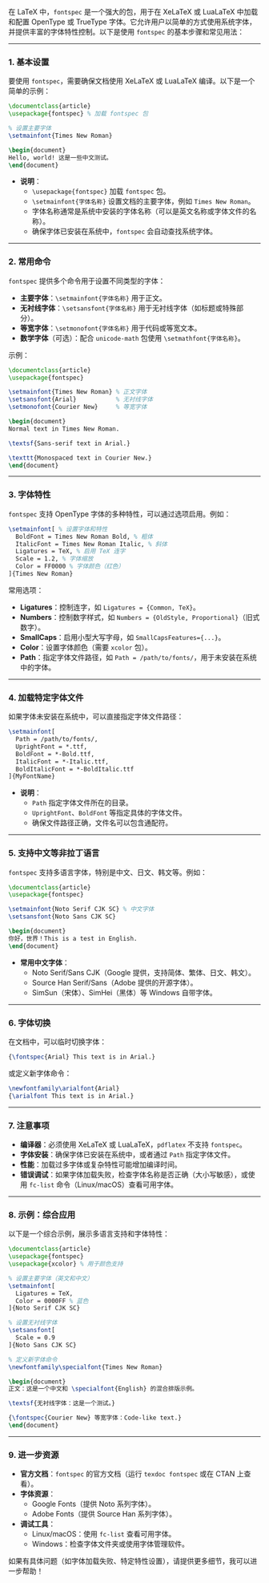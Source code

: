 在 LaTeX 中，`fontspec` 是一个强大的包，用于在 XeLaTeX 或 LuaLaTeX 中加载和配置 OpenType 或 TrueType 字体。它允许用户以简单的方式使用系统字体，并提供丰富的字体特性控制。以下是使用 `fontspec` 的基本步骤和常见用法：

---

### 1. **基本设置**
要使用 `fontspec`，需要确保文档使用 XeLaTeX 或 LuaLaTeX 编译。以下是一个简单的示例：

```latex
\documentclass{article}
\usepackage{fontspec} % 加载 fontspec 包

% 设置主要字体
\setmainfont{Times New Roman}

\begin{document}
Hello, world! 这是一些中文测试。
\end{document}
```

- **说明**：
  - `\usepackage{fontspec}` 加载 `fontspec` 包。
  - `\setmainfont{字体名称}` 设置文档的主要字体，例如 `Times New Roman`。
  - 字体名称通常是系统中安装的字体名称（可以是英文名称或字体文件的名称）。
  - 确保字体已安装在系统中，`fontspec` 会自动查找系统字体。

---

### 2. **常用命令**
`fontspec` 提供多个命令用于设置不同类型的字体：

- **主要字体**：`\setmainfont{字体名称}` 用于正文。
- **无衬线字体**：`\setsansfont{字体名称}` 用于无衬线字体（如标题或特殊部分）。
- **等宽字体**：`\setmonofont{字体名称}` 用于代码或等宽文本。
- **数学字体**（可选）：配合 `unicode-math` 包使用 `\setmathfont{字体名称}`。

示例：
```latex
\documentclass{article}
\usepackage{fontspec}

\setmainfont{Times New Roman} % 正文字体
\setsansfont{Arial}           % 无衬线字体
\setmonofont{Courier New}     % 等宽字体

\begin{document}
Normal text in Times New Roman.

\textsf{Sans-serif text in Arial.}

\texttt{Monospaced text in Courier New.}
\end{document}
```

---

### 3. **字体特性**
`fontspec` 支持 OpenType 字体的多种特性，可以通过选项启用。例如：

```latex
\setmainfont[ % 设置字体和特性
  BoldFont = Times New Roman Bold, % 粗体
  ItalicFont = Times New Roman Italic, % 斜体
  Ligatures = TeX, % 启用 TeX 连字
  Scale = 1.2, % 字体缩放
  Color = FF0000 % 字体颜色（红色）
]{Times New Roman}
```

常用选项：
- **Ligatures**：控制连字，如 `Ligatures = {Common, TeX}`。
- **Numbers**：控制数字样式，如 `Numbers = {OldStyle, Proportional}`（旧式数字）。
- **SmallCaps**：启用小型大写字母，如 `SmallCapsFeatures={...}`。
- **Color**：设置字体颜色（需要 `xcolor` 包）。
- **Path**：指定字体文件路径，如 `Path = /path/to/fonts/`，用于未安装在系统中的字体。

---

### 4. **加载特定字体文件**
如果字体未安装在系统中，可以直接指定字体文件路径：

```latex
\setmainfont[
  Path = /path/to/fonts/,
  UprightFont = *.ttf,
  BoldFont = *-Bold.ttf,
  ItalicFont = *-Italic.ttf,
  BoldItalicFont = *-BoldItalic.ttf
]{MyFontName}
```

- **说明**：
  - `Path` 指定字体文件所在的目录。
  - `UprightFont`、`BoldFont` 等指定具体的字体文件。
  - 确保文件路径正确，文件名可以包含通配符。

---

### 5. **支持中文等非拉丁语言**
`fontspec` 支持多语言字体，特别是中文、日文、韩文等。例如：

```latex
\documentclass{article}
\usepackage{fontspec}

\setmainfont{Noto Serif CJK SC} % 中文字体
\setsansfont{Noto Sans CJK SC}

\begin{document}
你好，世界！This is a test in English.
\end{document}
```

- **常用中文字体**：
  - Noto Serif/Sans CJK（Google 提供，支持简体、繁体、日文、韩文）。
  - Source Han Serif/Sans（Adobe 提供的开源字体）。
  - SimSun（宋体）、SimHei（黑体）等 Windows 自带字体。

---

### 6. **字体切换**
在文档中，可以临时切换字体：

```latex
{\fontspec{Arial} This text is in Arial.}
```

或定义新字体命令：

```latex
\newfontfamily\arialfont{Arial}
{\arialfont This text is in Arial.}
```

---

### 7. **注意事项**
- **编译器**：必须使用 XeLaTeX 或 LuaLaTeX，`pdflatex` 不支持 `fontspec`。
- **字体安装**：确保字体已安装在系统中，或者通过 `Path` 指定字体文件。
- **性能**：加载过多字体或复杂特性可能增加编译时间。
- **错误调试**：如果字体加载失败，检查字体名称是否正确（大小写敏感），或使用 `fc-list` 命令（Linux/macOS）查看可用字体。

---

### 8. **示例：综合应用**
以下是一个综合示例，展示多语言支持和字体特性：

```latex
\documentclass{article}
\usepackage{fontspec}
\usepackage{xcolor} % 用于颜色支持

% 设置主要字体（英文和中文）
\setmainfont[
  Ligatures = TeX,
  Color = 0000FF % 蓝色
]{Noto Serif CJK SC}

% 设置无衬线字体
\setsansfont[
  Scale = 0.9
]{Noto Sans CJK SC}

% 定义新字体命令
\newfontfamily\specialfont{Times New Roman}

\begin{document}
正文：这是一个中文和 \specialfont{English} 的混合排版示例。

\textsf{无衬线字体：这是一个测试。}

{\fontspec{Courier New} 等宽字体：Code-like text.}
\end{document}
```

---

### 9. **进一步资源**
- **官方文档**：`fontspec` 的官方文档（运行 `texdoc fontspec` 或在 CTAN 上查看）。
- **字体资源**：
  - Google Fonts（提供 Noto 系列字体）。
  - Adobe Fonts（提供 Source Han 系列字体）。
- **调试工具**：
  - Linux/macOS：使用 `fc-list` 查看可用字体。
  - Windows：检查字体文件夹或使用字体管理软件。

如果有具体问题（如字体加载失败、特定特性设置），请提供更多细节，我可以进一步帮助！